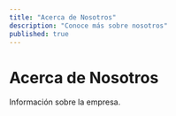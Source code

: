 ```yaml
---
title: "Acerca de Nosotros"
description: "Conoce más sobre nosotros"
published: true
---
```


# Acerca de Nosotros

Información sobre la empresa.
